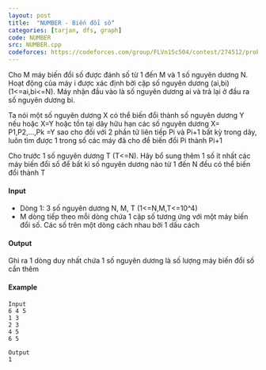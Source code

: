 ```yaml
---
layout: post
title:  "NUMBER - Biến đổi số"
categories: [tarjan, dfs, graph]
code: NUMBER
src: NUMBER.cpp
codeforces: https://codeforces.com/group/FLVn1Sc504/contest/274512/problem/T
---
```




  


Cho M máy biến đổi số được đánh số từ 1 đến M và 1 số nguyên dương N. Hoạt động của máy i được xác định bởi cặp số nguyên dương (ai,bi) (1<=ai,bi<=N). Máy nhận đầu vào là số nguyên dương ai và trả lại ở đầu ra số nguyên dương bi.

Ta nói một số nguyên dương X có thể biến đổi thành số nguyên dương Y nếu hoặc X=Y hoặc tồn tại dãy hữu hạn các số nguyên dương X= P1,P2,...,Pk =Y sao cho đối với 2 phần tử liên tiếp Pi và Pi+1 bất kỳ trong dãy, luôn tìm được 1 trong số các máy đã cho để biến đổi Pi thành Pi+1

Cho trước 1 số nguyên dương T (T<=N). Hãy bổ sung thêm 1 số ít nhất các máy biến đổi số để bất kì số nguyên dương nào từ 1 đến N đều có thể biến đổi thành T

#### Input

+ Dòng 1: 3 số nguyên dương N, M, T (1<=N,M,T<=10^4)
+ M dòng tiếp theo mỗi dòng chứa 1 cặp số tương ứng với một máy biến đổi số. Các số trên một dòng cách nhau bởi 1 dấu cách

#### Output

Ghi ra 1 dòng duy nhất chứa 1 số nguyên dương là số lượng máy biến đổi số cần thêm

#### Example

```
Input
6 4 5
1 3
2 3
4 5
6 5

Output
1
```

<!--more-->

